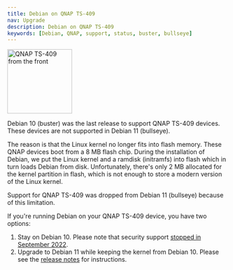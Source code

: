 ```yaml
---
title: Debian on QNAP TS-409
nav: Upgrade
description: Debian on QNAP TS-409
keywords: [Debian, QNAP, support, status, buster, bullseye]
---
```


<div class="right">
<img src = "../images/r_ts409_front.jpg" class="border" alt="QNAP TS-409 from the front" width="148" height="147" />
</div>

Debian 10 (buster) was the last release to support QNAP TS-409 devices.
These devices are not supported in Debian 11 (bullseye).

The reason is that the Linux kernel no longer fits into flash memory.
These QNAP devices boot from a 8 MB flash chip.  During the installation
of Debian, we put the Linux kernel and a ramdisk (initramfs) into flash
which in turn loads Debian from disk.  Unfortunately, there's only
2 MB allocated for the kernel partition in flash, which is not enough
to store a modern version of the Linux kernel.

Support for QNAP TS-409 was dropped from Debian 11 (bullseye) because of
this limitation.

If you're running Debian on your QNAP TS-409 device, you have two
options:

1. Stay on Debian 10.  Please note that security support [stopped in September 2022](https://www.debian.org/News/2022/20220910).
2. Upgrade to Debian 11 while keeping the kernel from Debian 10.  Please
   see the [release notes](https://www.debian.org/releases/stable/armel/release-notes/ch-information.en.html#no-longer-supported-hardware)
   for instructions.

